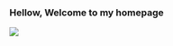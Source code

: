 ### Hellow, Welcome to my homepage

![](https://visitor-badge.glitch.me/badge?page_id=skyunBoss.skyunBoss)
